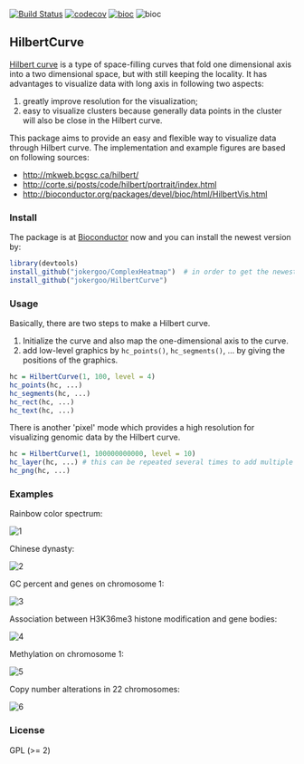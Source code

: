 [![Build Status](https://travis-ci.org/jokergoo/HilbertCurve.svg)](https://travis-ci.org/jokergoo/HilbertCurve) [![codecov](https://img.shields.io/codecov/c/github/jokergoo/HilbertCurve.svg)](https://codecov.io/github/jokergoo/HilbertCurve) [![bioc](http://www.bioconductor.org/shields/downloads/HilbertCurve.svg)](http://bioconductor.org/packages/stats/bioc/HilbertCurve.html) ![bioc](http://www.bioconductor.org/shields/years-in-bioc/HilbertCurve.svg)


## HilbertCurve

[Hilbert curve](https://en.wikipedia.org/wiki/Hilbert_curve) is a type of space-filling curves
that fold one dimensional axis into a two dimensional space, but with still keeping the locality.
It has advantages to visualize data with long axis in following two aspects:

1. greatly improve resolution for the visualization;
2. easy to visualize clusters because generally data points in the cluster will also be close in the Hilbert curve. 

This package aims to provide an easy and flexible way to visualize data through Hilbert curve.
The implementation and example figures are based on following sources:

- http://mkweb.bcgsc.ca/hilbert/
- http://corte.si/posts/code/hilbert/portrait/index.html
- http://bioconductor.org/packages/devel/bioc/html/HilbertVis.html

### Install

The package is at [Bioconductor](http://bioconductor.org/packages/devel/bioc/html/HilbertCurve.html) now
and you can install the newest version by:

```r
library(devtools)
install_github("jokergoo/ComplexHeatmap")  # in order to get the newest version of ComplexHeatmap
install_github("jokergoo/HilbertCurve")
```

### Usage

Basically, there are two steps to make a Hilbert curve.

1. Initialize the curve and also map the one-dimensional axis to the curve.
2. add low-level graphics by `hc_points()`, `hc_segments()`, ... by giving the positions of the graphics.

```r
hc = HilbertCurve(1, 100, level = 4)
hc_points(hc, ...)
hc_segments(hc, ...)
hc_rect(hc, ...)
hc_text(hc, ...)
```

There is another 'pixel' mode which provides a high resolution for visualizing genomic data by the Hilbert curve.

```r
hc = HilbertCurve(1, 100000000000, level = 10)
hc_layer(hc, ...) # this can be repeated several times to add multiple layers on the curve
hc_png(hc, ...)
```

### Examples

Rainbow color spectrum:

![1](https://cloud.githubusercontent.com/assets/449218/12678993/f184c4de-c6a1-11e5-8c8c-ed3ed938c487.png)

Chinese dynasty:

![2](https://cloud.githubusercontent.com/assets/449218/12678995/f18981cc-c6a1-11e5-8b66-6222bed67c63.png)

GC percent and genes on chromosome 1:

![3](https://cloud.githubusercontent.com/assets/449218/12678996/f18a6646-c6a1-11e5-9e0b-c99cc7a93f0e.png)

Association between H3K36me3 histone modification and gene bodies:

![4](https://cloud.githubusercontent.com/assets/449218/12678992/f1848320-c6a1-11e5-8225-e6fef169f29b.png)

Methylation on chromosome 1:

![5](https://cloud.githubusercontent.com/assets/449218/12678994/f186827e-c6a1-11e5-884a-b9135f24146e.png)

Copy number alterations in 22 chromosomes:

![6](https://cloud.githubusercontent.com/assets/449218/12678997/f18e405e-c6a1-11e5-9478-3d8fdc4bc834.png)

### License

GPL (>= 2)
